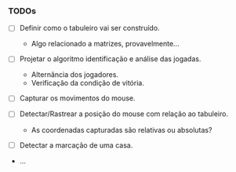 ### TODOs

- [ ] Definir como o tabuleiro vai ser construído.

  - Algo relacionado a matrizes, provavelmente...

- [ ] Projetar o algoritmo identificação e análise das jogadas.

  - Alternância dos jogadores.
  - Verificação da condição de vitória.

- [ ] Capturar os movimentos do mouse.

- [ ] Detectar/Rastrear a posição do mouse com relação ao tabuleiro.

  - As coordenadas capturadas são relativas ou absolutas?

- [ ] Detectar a marcação de uma casa.

- ...
